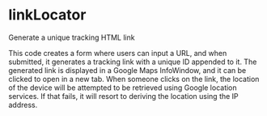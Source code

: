 # linkLocator
Generate a unique tracking HTML link

This code creates a form where users can input a URL, and when submitted, it generates a tracking link with a unique ID appended to it. The generated link is displayed in a Google Maps InfoWindow, and it can be clicked to open in a new tab. When someone clicks on the link, the location of the device will be attempted to be retrieved using Google location services. If that fails, it will resort to deriving the location using the IP address. 
